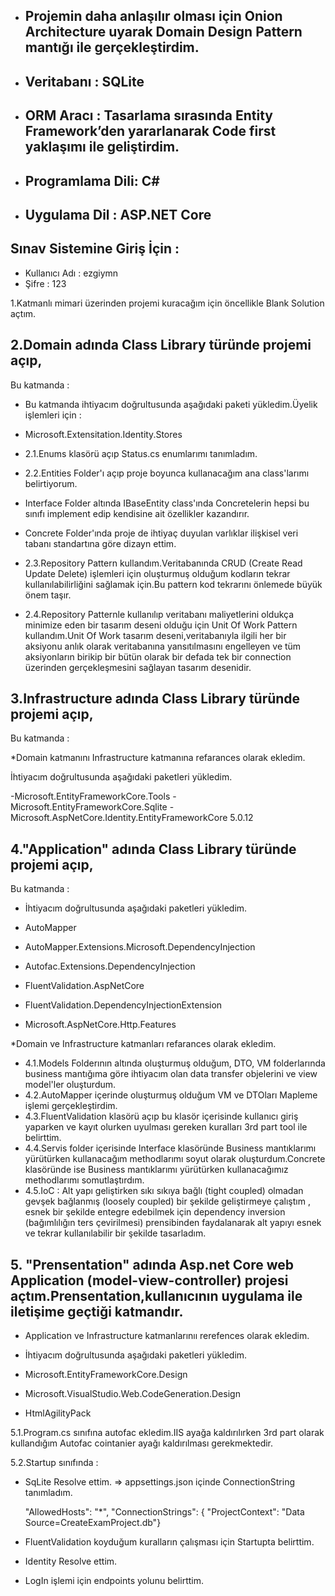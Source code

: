 
* ## Projemin daha anlaşılır olması için Onion Architecture uyarak Domain Design Pattern mantığı ile gerçekleştirdim.
* ## Veritabanı  : SQLite 
* ## ORM Aracı : Tasarlama sırasında Entity Framework’den yararlanarak Code first yaklaşımı ile geliştirdim.
* ## Programlama Dili: C#
* ## Uygulama Dil : ASP.NET Core




## Sınav Sistemine Giriş İçin : 
  * Kullanıcı Adı : ezgiymn
  * Şifre : 123



1.Katmanlı mimari üzerinden projemi kuracağım için öncellikle Blank Solution açtım.

 ## 2.Domain adında Class Library türünde projemi açıp,
Bu katmanda :

* Bu katmanda ihtiyacım doğrultusunda aşağıdaki paketi yükledim.Üyelik işlemleri için : 

 - Microsoft.Extensitation.Identity.Stores 


* 2.1.Enums klasörü açıp Status.cs enumlarımı tanımladım.
* 2.2.Entities Folder'ı açıp proje boyunca kullanacağım ana class'larımı belirtiyorum.
* Interface Folder altında IBaseEntity class'ında Concretelerin hepsi bu sınıfı implement edip kendisine ait özellikler kazandırır.
* Concrete Folder'ında proje de ihtiyaç duyulan varlıklar ilişkisel veri tabanı standartına göre dizayn ettim.

* 2.3.Repository Pattern kullandım.Veritabanında CRUD (Create Read Update Delete) işlemleri için oluşturmuş olduğum kodların tekrar kullanılabilirliğini sağlamak için.Bu pattern kod tekrarını önlemede büyük önem taşır.
* 2.4.Repository Patternle kullanılıp veritabanı maliyetlerini oldukça minimize eden bir tasarım deseni olduğu için Unit Of Work Pattern kullandım.Unit Of Work tasarım deseni,veritabanıyla ilgili her bir aksiyonu anlık olarak veritabanına yansıtılmasını engelleyen ve tüm aksiyonların birikip bir bütün olarak bir defada tek bir connection üzerinden gerçekleşmesini sağlayan tasarım desenidir.

 ## 3.Infrastructure adında Class Library türünde projemi açıp,
Bu katmanda : 

*Domain katmanını Infrastructure katmanına refarances olarak ekledim.

İhtiyacım doğrultusunda aşağıdaki paketleri yükledim.

-Microsoft.EntityFrameworkCore.Tools 
-Microsoft.EntityFrameworkCore.Sqlite 
-Microsoft.AspNetCore.Identity.EntityFrameworkCore 5.0.12


## 4."Application" adında Class Library türünde projemi açıp,
Bu katmanda :

* İhtiyacım doğrultusunda aşağıdaki paketleri yükledim.

* AutoMapper
* AutoMapper.Extensions.Microsoft.DependencyInjection
* Autofac.Extensions.DependencyInjection
* FluentValidation.AspNetCore 
* FluentValidation.DependencyInjectionExtension
* Microsoft.AspNetCore.Http.Features

*Domain ve Infrastructure katmanları refarances olarak ekledim.

* 4.1.Models Folderının altında oluşturmuş olduğum, DTO, VM folderlarında business
mantığıma göre ihtiyacım olan data transfer objelerini ve view model'ler oluşturdum.
* 4.2.AutoMapper içerinde oluşturmuş olduğum VM ve DTOları Mapleme işlemi gerçekleştirdim.
* 4.3.FluentValidation klasörü açıp bu klasör içerisinde kullanıcı giriş yaparken ve kayıt olurken uyulması gereken kuralları 3rd part tool ile belirttim.
* 4.4.Servis folder içerisinde Interface klasöründe Business mantıklarımı yürütürken kullanacağım methodlarımı soyut olarak oluşturdum.Concrete klasöründe ise Business mantıklarımı yürütürken kullanacağımız methodlarımı somutlaştırdım.
* 4.5.IoC : Alt yapı geliştirken sıkı sıkıya bağlı (tight coupled) olmadan  gevşek bağlanmış (loosely coupled) bir şekilde geliştirmeye çalıştım , esnek bir şekilde entegre edebilmek için dependency inversion (bağımlılığın ters çevirilmesi) prensibinden faydalanarak alt yapıyı esnek ve tekrar kullanılabilir bir şekilde tasarladım.

## 5. "Prensentation" adında Asp.net Core web Application (model-view-controller) projesi açtım.Prensentation,kullanıcının uygulama ile iletişime geçtiği katmandır. 

* Application ve Infrastructure katmanlarınıı rerefences olarak ekledim.

* İhtiyacım doğrultusunda aşağıdaki paketleri yükledim.

* Microsoft.EntityFrameworkCore.Design
* Microsoft.VisualStudio.Web.CodeGeneration.Design
* HtmlAgilityPack

5.1.Program.cs sınıfına autofac ekledim.IIS ayağa kaldırılırken 3rd part olarak kullandığım Autofac cointanier ayağı kaldırılması gerekmektedir.

5.2.Startup sınıfında :
  * SqLite Resolve ettim.
     => appsettings.json  içinde ConnectionString tanımladım.

     "AllowedHosts": "*",
  "ConnectionStrings": {
    "ProjectContext": "Data Source=CreateExamProject.db"}

  * FluentValidation koyduğum kuralların çalışması için Startupta belirttim.
  * Identity Resolve ettim.
  * LogIn işlemi için endpoints yolunu belirttim.



  









